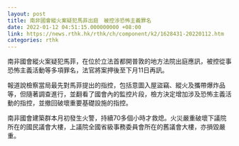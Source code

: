```yaml
---
layout: post
title: 南非國會縱火案疑犯馬菲出庭　被控涉恐怖主義罪名
date: 2022-01-12 04:51:15.000000000 +08:00
link: https://news.rthk.hk/rthk/ch/component/k2/1628431-20220112.htm
categories: rthk
---
```


南非國會縱火案疑犯馬菲，在位於立法首都開普敦的地方法院出庭應訊，被控從事恐怖主義活動等多項罪名，法官將案押後至下月11日再訊。

報道說檢察當局最先對馬菲提出的指控，包括意圖入屋盜竊、縱火及攜帶爆炸品等，但隨著調查進行，並翻看了國會內的監控片段，檢方決定增加涉及恐怖主義活動的指控，並撤回破壞重要基礎設施的指控。

南非國會建築群本月初發生火警，持續70多個小時才救熄。火災嚴重破壞下議院所在的國民議會大樓，上議院全國省級事務委員會所在的舊議會大樓，亦損毀嚴重。
